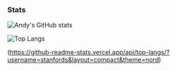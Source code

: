 ### Stats
![Andy's GitHub stats](https://github-readme-stats.vercel.app/api?username=AndyCSs&show_icons=true&theme=nord)

![Top Langs](https://github-readme-stats.vercel.app/api/top-langs/?username=AndyCSs&layout=compact&theme=nord)



(https://github-readme-stats.vercel.app/api/top-langs/?username=stanfords&layout=compact&theme=nord)

